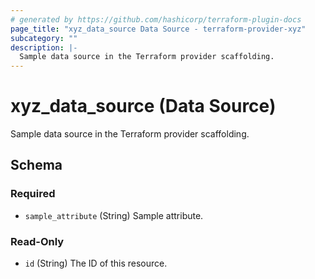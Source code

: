 ```yaml
---
# generated by https://github.com/hashicorp/terraform-plugin-docs
page_title: "xyz_data_source Data Source - terraform-provider-xyz"
subcategory: ""
description: |-
  Sample data source in the Terraform provider scaffolding.
---
```


# xyz_data_source (Data Source)

Sample data source in the Terraform provider scaffolding.



<!-- schema generated by tfplugindocs -->
## Schema

### Required

- `sample_attribute` (String) Sample attribute.

### Read-Only

- `id` (String) The ID of this resource.
